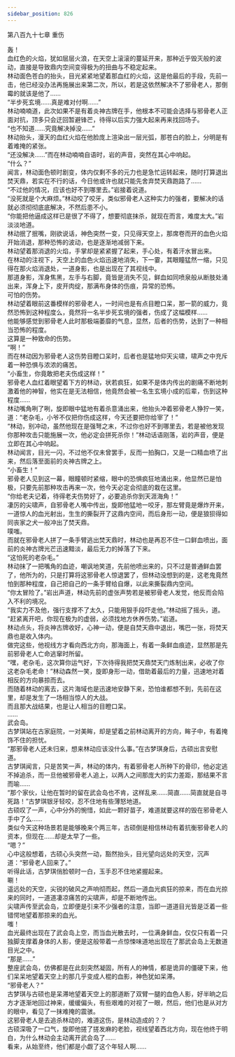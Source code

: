 ```yaml
---
sidebar_position: 826
---
```

 第八百九十七章 重伤


轰！  
血红色的火焰，犹如层层火浪，在天空上滚滚的蔓延开来，那种近乎毁灭般的波动，直接是导致鼎内空间变得极为的扭曲与不稳定起来。  
林动面色苍白的抬头，目光紧紧地望着那血红的火焰，这是他最后的手段，先前一击，他已经没办法再施展出来第二次，所以，若是这依然解决不了邪骨老人，那倒霉的就该是他了……  
“半步死玄境……真是难对付啊……”  
林动喃喃道，此次如果不是有着炎神古牌在手，他根本不可能会选择与邪骨老人正面对抗，顶多只会迂回暂避锋芒，待得以后实力强大起来再来找回场子。  
“也不知道……究竟解决掉没……”  
林动抬头，漫天的血红火焰在他脸庞上渲染出一层光弧，那苍白的脸上，分明是有着难掩的紧张。  
“还没解决……”而在林动喃喃自语时，岩的声音，突然在其心中响起。  
“什么？”  
闻言，林动面色顿时剧变，体内仅剩不多的元力也是急忙运转起来，随时打算退出焚天鼎，若实在不行的话，今日他或许也就只能先舍弃焚天鼎跑路了……  
“不过他的情况，应该也好不到哪里去。”岩接着说道。  
“没死就是个大麻烦。”林动咬了咬牙，类似邪骨老人这种实力的强者，要解决的话就必须彻彻底底解决，不然后患不小。  
“你能把他逼成这样已是很了不得了，想要彻底抹杀，就现在而言，难度太大。”岩淡淡地道。  
林动抿了抿嘴，刚欲说话，神色突然一变，只见得天空上，那席卷而开的血色火焰开始消退，那种恐怖的波动，也是逐渐地减弱下来。  
林动望着那消退的火焰，手掌却是紧紧握了起来，手心处，有着汗水冒出来。  
在林动的注视下，天空上的血色火焰迅速地消失，下一霎，其眼瞳猛然一缩，只见得在那火焰消退处，一道身影，也是出现在了其视线中。  
那道身影，浑身焦黑，左手与右脚，竟皆是消失不见，鲜血如同喷泉般从断肢处涌出来，浑身上下，皮开肉绽，那满布身体的伤痕，异常的恐怖。  
可怕的伤势。  
林动望着眼前这番模样的邪骨老人，一时间也是有点目瞪口呆，那一箭的威力，竟然恐怖到这种程度么，竟然将一名半步死玄境的强者，伤成了这幅模样……  
他能够感觉到邪骨老人此时那极端萎靡的气息，显然，后者的伤势，达到了一种相当恐怖的程度。  
这算是一种致命的伤势。  
“啊！”  
而在林动因为邪骨老人这伤势目瞪口呆时，后者也是猛地仰天尖啸，啸声之中充斥着一种恐惧与浓浓的痛苦。  
“小畜生，你竟敢把老夫伤成这样！”  
邪骨老人血红着眼望着下方的林动，状若疯狂，如果不是体内传出的剧痛不断地刺激着他的神智，他实在是无法相信，他竟然会被一名生玄境小成的后辈，伤到这种程度……  
林动嘴角咧了咧，旋即眼中猛地有着杀意涌出来，他抬头冲着邪骨老人狰狞一笑，道：“老杂毛，小爷不仅把你伤成这样，今天还要把你给宰了！”  
“林动，别冲动，虽然他现在是强弩之末，不过你也好不到哪里去，若是被他发现你那种攻击只能施展一次，他必定会拼死杀你！”林动话语刚落，岩的声音，便是立即在其心中响起。  
林动闻言，目光一闪，不过他不仅未曾罢手，反而一拍胸口，又是一口精血喷了出来，然后落至面前的炎神古牌之上。  
“小畜生！”  
邪骨老人见到这一幕，眼瞳顿时紧缩，眼中的恐惧疯狂地涌出来，他显然已是怕极，只要先前那种攻击再来一次，他今天必定会彻底的栽在这里。  
“你给老夫记着，待得老夫伤势好了，必要追杀你到天涯海角！”  
凄厉的尖啸声，自邪骨老人嘴中传出，旋即他猛地一咬牙，那左臂竟是爆炸开来，一道惊人的血光射出，生生的撕裂开了这鼎内空间，而后身形一动，便是狼狈得如同丧家之犬一般冲出了焚天鼎。  
噗嗤。  
而就在邪骨老人拼了一条手臂逃出焚天鼎时，林动也是再忍不住一口鲜血喷出，面前的炎神古牌光芒迅速黯淡，最后无力的掉落了下来。  
“这怕死的老杂毛。”  
林动抹了一把嘴角的血迹，嘲讽地笑道，先前他喷出来的，只不过是普通鲜血罢了，他所为的，只是打算将这邪骨老人惊退罢了，但林动没想到的是，这老鬼竟然怕到那种程度，自己把自己的一条手臂给自爆，以此来撕裂鼎内空间。  
“你太冒险了。”岩出声道，林动先前的虚张声势若是被邪骨老人发觉，他反而会陷入不利的境况。  
“我实力不及他，强行支撑不了太久，只能用狠手段吓走他。”林动摇了摇头，道。  
“赶紧离开吧，你现在极为的虚弱，必须找地方休养伤势。”岩道。  
林动点头，将炎神古牌收好，心神一动，便是自焚天鼎中退出，嘴巴一张，将焚天鼎也是收入体内。  
做完这些，他视线方才看向西北方向，那海面上，有着一条鲜血痕迹，显然那是先前邪骨老人亡命逃窜时所留。  
“嘿，老杂毛，这次算你运气好，下次待得我把焚天鼎焚天门炼制出来，必收了你这老杂毛老命！”林动森然一笑，旋即身形一动，借助着最后的力量，迅速地对着相反的方向暴掠而去。  
而随着林动的离去，这片海域也是迅速地安静下来，恐怕谁都想不到，先前在这里，却是发生了一场相当惊人的大战。  
而且那大战结果，也是让人相当的目瞪口呆。  
……  
武会岛。  
古梦琪站在古家庭院，一对美眸，却是望着之前林动离开的方向，眸子中，有着掩饰不住的担忧。  
“那邪骨老人还未归来，想来林动应该没什么事。”在古梦琪身后，古硕出言安慰道。  
古梦琪闻言，只是苦笑一声，林动的体内，有着邪骨老人所种下的骨印，他必定逃不掉追杀，而一旦他被邪骨老人追上，以两人之间那庞大的实力差距，那结果不言而喻……  
“那个家伙，让他在暂时的留在武会岛也不肯，这样乱来……简直……简直就是自寻死路！”古梦琪银牙轻咬，忍不住地有些薄怒地道。  
古硕叹了一声，心中分外的惋惜，如此一颗好苗子，难道就要这样的毁在邪骨老人手中了么……  
类似今天这种场景若是能够晚来个两三年，古硕倒是相信林动有着抗衡邪骨老人的资本，但现在……却是太早了一些。  
“嗯？”  
心中这般想着，古硕心头突然一动，豁然抬头，目光望向远处的天空，沉声道：“邪骨老人回来了。”  
听得此话，古梦琪俏脸顿时一白，玉手忍不住地紧握起来。  
唰！  
遥远处的天空，尖锐的破风之声响彻而起，然后一道血光疯狂的掠来，而在血光掠来的同时，一道道凄凉痛苦的尖啸声，却是不断地传出。  
尖啸声传至武会岛，立即便是引来不少强者的注意，当即一道道目光皆是泛着一些错愕地望着那掠来的血光。  
嗤！  
血光最终出现在了武会岛上空，而当血光散去时，一位满身鲜血，仅仅只有着一只独脚支撑着身体的人影，便是这般带着一点惊悚味道地出现在了那武会岛上无数道目光之中。  
“那是……”  
整座武会岛，仿佛都是在此刻突然凝固，所有人的神情，都是诡异的僵硬下来，他们呆呆地望着天空上的那几乎变成人棍的血影，神色犹如呆滞。  
“邪骨老人？”  
古梦琪与古硕也是呆滞地望着天空上的那道断了双臂一腿的血色人影，好半晌之后方才逐渐地回过神来，缓缓偏头，有些艰难的对视了一眼，然后，他们也是从对方的眼中，看见了一抹难掩的震骇。  
这邪骨老人是去追杀林动的，难道这伤，是林动造成的？？  
古硕深吸了一口气，旋即他搓了搓发麻的老脸，视线望着西北方向，现在他终于明白，为什么林动会主动离开武会岛了……  
看来，从始至终，他们都是小觑了这个年轻人啊……  
  
  
